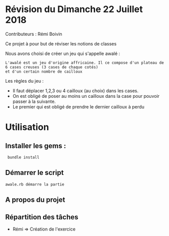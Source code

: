 # Révision du Dimanche 22 Juillet 2018

Contributeurs : Rémi Boivin

Ce projet à pour but de réviser les notions de classes

Nous avons choisi de créer un jeu qui s'appelle awalé :

    L'awalé est un jeu d'origine affricaine. Il ce compose d'un plateau de 6 cases creuses (3 cases de chaque cotés)
    et d'un certain nombre de cailloux
Les règles du jeu :

   * Il faut déplacer 1,2,3 ou 4 cailloux (au choix) dans les cases.
   * On est obligé de poser au moins un cailloux dans la case pour pouvoir passer à la suivante.
   * Le premier qui est obligé de prendre le dernier cailloux à perdu


# Utilisation

  ## Installer les gems :

     bundle install

  ## Démarrer le script

    awale.rb démarre la partie

  ## A propos du projet


## Répartition des tâches

   * Rémi => Création de l'exercice